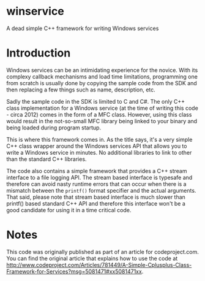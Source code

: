 # winservice
A dead simple C++ framework for writing Windows services

# Introduction

Windows services can be an intimidating experience for the novice. With its complexy callback mechanisms and load time limitations, programming one from scratch is usually done by copying the sample code from the SDK and then replacing a few things such as name, description, etc.

Sadly the sample code in the SDK is limited to C and C#. The only C++ class implementation for a Windows service (at the time of writing this code - circa 2012) comes in the form of a MFC class. However, using this class would result in the not-so-small MFC library being linked to your binary and being loaded during program startup.

This is where this framework comes in. As the title says, it's a very simple C++ class wrapper around the Windows services API that allows you to write a Windows service in minutes. No additional libraries to link to other than the standard C++ libraries.

The code also contains a simple framework that provides a C++ stream interface to a file logging API. The stream
based interface is typesafe and therefore can avoid nasty runtime errors that can occur when there is a mismatch
between the `printf()` format specifier and the actual arguments. That said, please note that stream based interface is much slower than printf() based standard C++ API and therefore this interface won't be a good candidate for using it in a time critical code.

# Notes
This code was originally published as part of an article for codeproject.com. You can find the original article that explains how to use the code at http://www.codeproject.com/Articles/781449/A-Simple-Cplusplus-Class-Framework-for-Services?msg=5081471#xx5081471xx.
